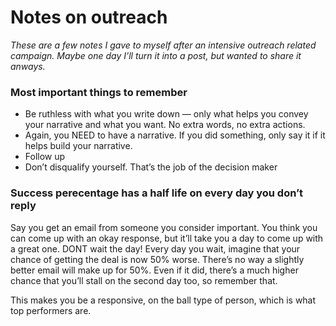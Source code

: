 # Notes on outreach


 _These are a few notes I gave to myself after an intensive outreach related
campaign. Maybe one day I’ll turn it into a post, but wanted to share it
anways._

### Most important things to remember

  * Be ruthless with what you write down — only what helps you convey your narrative and what you want. No extra words, no extra actions.
  * Again, you NEED to have a narrative. If you did something, only say it if it helps build your narrative.
  * Follow up
  * Don’t disqualify yourself. That’s the job of the decision maker

### Success perecentage has a half life on every day you don’t reply

Say you get an email from someone you consider important. You think you can
come up with an okay response, but it’ll take you a day to come up with a
great one. DONT wait the day! Every day you wait, imagine that your chance of
getting the deal is now 50% worse. There’s no way a slightly better email will
make up for 50%. Even if it did, there’s a much higher chance that you’ll
stall on the second day too, so remember that.

This makes you be a responsive, on the ball type of person, which is what top
performers are.

